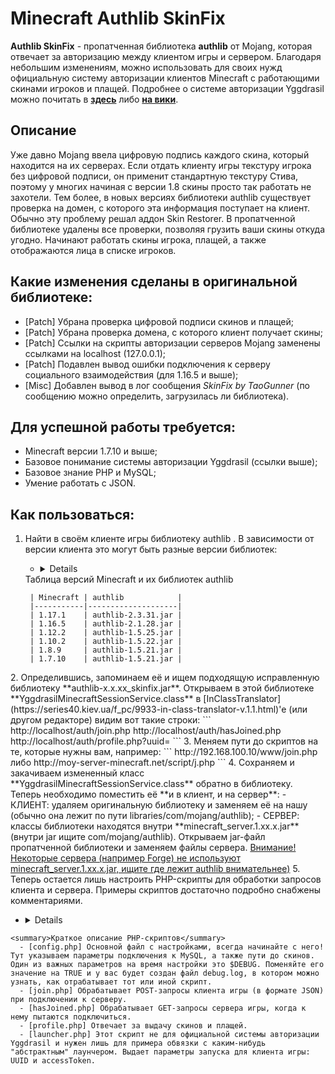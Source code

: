 # Minecraft Authlib SkinFix
**Authlib SkinFix** - пропатченная библиотека **authlib** от Mojang, которая отвечает за авторизацию между клиентом игры и сервером. Благодаря небольшим изменениям, можно использовать для своих нужд официальную систему авторизации клиентов Minecraft с работающими скинами игроков и плащей. Подробнее о системе авторизации Yggdrasil можно почитать в [**здесь**](https://forum.mcmodding.ru/threads/gajd-php-sql-avtorizacija-yggdrasil-na-domashnem-servere.6174/) либо [**на вики**](https://wiki.vg/Authentication).

## Описание

Уже давно Mojang ввела цифровую подпись каждого скина, который находится на их серверах. Если отдать клиенту игры текстуру игрока без цифровой подписи, он применит стандартную текстуру Стива, поэтому у многих начиная с версии 1.8 скины просто так работать не захотели. Тем более, в новых версиях библиотеки authlib существует проверка на домен, с которого эта информация поступает на клиент. Обычно эту проблему решал аддон Skin Restorer. В пропатченной библиотеке удалены все проверки, позволяя грузить ваши скины откуда угодно. Начинают работать скины игрока, плащей, а также отображаются лица в списке игроков.

## Какие изменения сделаны в оригинальной библиотеке:
- [Patch] Убрана проверка цифровой подписи скинов и плащей;
- [Patch] Убрана проверка домена, с которого клиент получает скины;
- [Patch] Ссылки на скрипты авторизации серверов Mojang заменены ссылками на localhost (127.0.0.1);
- [Patch] Подавлен вывод ошибки подключения к серверу социального взаимодействия (для 1.16.5 и выше);
- [Misc] Добавлен вывод в лог сообщения *SkinFix by TaoGunner* (по сообщению можно определить, загрузилась ли библиотека).

## Для успешной работы требуется:
- Minecraft версии 1.7.10 и выше;
- Базовое понимание системы авторизации Yggdrasil (ссылки выше);
- Базовое знание PHP и MySQL;
- Умение работать с JSON.

## Как пользоваться:
1. Найти в своём клиенте игры библиотеку authlib . В зависимости от версии клиента это могут быть разные версии библиотек:

   - <details>
    <summary>Таблица версий Minecraft и их библиотек authlib</summary>
    
        | Minecraft | authlib            |
        |-----------|--------------------|
        | 1.17.1    | authlib-2.3.31.jar |
        | 1.16.5    | authlib-2.1.28.jar |
        | 1.12.2    | authlib-1.5.25.jar |
        | 1.10.2    | authlib-1.5.22.jar |
        | 1.8.9     | authlib-1.5.21.jar |
        | 1.7.10    | authlib-1.5.21.jar |
        
  </details>
2. Определившись, запоминаем её и ищем подходящую исправленную библиотеку **authlib-x.x.xx_skinfix.jar**. Открываем в этой библиотеке **YggdrasilMinecraftSessionService.class** в [InClassTranslator](https://series40.kiev.ua/f_pc/9933-in-class-translator-v.1.1.html)'е (или другом редакторе) видим вот такие строки:
```
	http://localhost/auth/join.php
	http://localhost/auth/hasJoined.php
	http://localhost/auth/profile.php?uuid=
```
3. Меняем пути до скриптов на те, которые нужны вам, например:
```
	http://192.168.100.10/www/join.php
				либо
	http://moy-server-minecraft.net/script/j.php
```
4. Сохраняем и закачиваем измененный класс **YggdrasilMinecraftSessionService.class** обратно в библиотеку. Теперь необходимо поместить её **и в клиент, и на сервер**:
    - КЛИЕНТ: удаляем оригинальную библиотеку и заменяем её на нашу (обычно она лежит по пути libraries/com/mojang/authlib);
    - СЕРВЕР: классы библиотеки находятся внутри **minecraft_server.1.xx.x.jar** (внутри jar ищите com/mojang/authlib). Открываем jar-файл пропатченной библиотеки и заменяем файлы сервера. <ins>Внимание! Некоторые сервера (например Forge) не используют minecraft_server.1.xx.x.jar, ищите где лежит authlib внимательнее)</ins>
5. Теперь остается лишь настроить PHP-скрипты для обработки запросов клиента и сервера. Примеры скриптов достаточно подробно снабжены комментариями.

   - <details>
    <summary>Краткое описание PHP-скриптов</summary>
      - [config.php] Основной файл с настройками, всегда начинайте с него! Тут указываем параметры подключения к MySQL, а также пути до скинов. Один из важных параметров на время настройки это $DEBUG. Поменяйте его значение на TRUE и у вас будет создан файл debug.log, в котором можно узнать, как отрабатывает тот или иной скрипт.
      - [join.php] Обрабатывает POST-запросы клиента игры (в формате JSON) при подключении к серверу.
      - [hasJoined.php] Обрабатывает GET-запросы сервера игры, когда к нему пытаются подключиться.
      - [profile.php] Отвечает за выдачу скинов и плащей.
      - [launcher.php] Этот скрипт не для официальной системы авторизации Yggdrasil и нужен лишь для примера обвязки с каким-нибудь "абстрактным" лаунчером. Выдает параметры запуска для клиента игры: UUID и accessToken.
  </details>